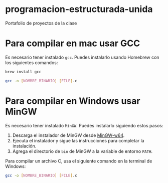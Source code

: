 # programacion-estructurada-unida

Portafolio de proyectos de la clase

# Para compilar en mac usar GCC

Es necesario tener instalado `gcc`. Puedes instalarlo usando Homebrew con los siguientes comandos:

```sh
brew install gcc
```

```sh
gcc -o [NOMBRE_BINARIO] [FILE].c
```


# Para compilar en Windows usar MinGW

Es necesario tener instalado `MinGW`. Puedes instalarlo siguiendo estos pasos:

1. Descarga el instalador de MinGW desde [MinGW-w64](https://sourceforge.net/projects/mingw-w64/).
2. Ejecuta el instalador y sigue las instrucciones para completar la instalación.
3. Agrega el directorio de `bin` de MinGW a la variable de entorno `PATH`.

Para compilar un archivo C, usa el siguiente comando en la terminal de Windows:

```sh
gcc -o [NOMBRE_BINARIO] [FILE].c
```
